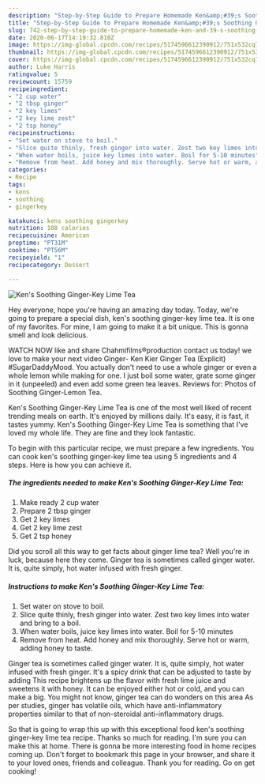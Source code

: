 ```yaml
---
description: "Step-by-Step Guide to Prepare Homemade Ken&amp;#39;s Soothing Ginger-Key Lime Tea"
title: "Step-by-Step Guide to Prepare Homemade Ken&amp;#39;s Soothing Ginger-Key Lime Tea"
slug: 742-step-by-step-guide-to-prepare-homemade-ken-and-39-s-soothing-ginger-key-lime-tea
date: 2020-06-17T14:19:32.810Z
image: https://img-global.cpcdn.com/recipes/5174596612390912/751x532cq70/kens-soothing-ginger-key-lime-tea-recipe-main-photo.jpg
thumbnail: https://img-global.cpcdn.com/recipes/5174596612390912/751x532cq70/kens-soothing-ginger-key-lime-tea-recipe-main-photo.jpg
cover: https://img-global.cpcdn.com/recipes/5174596612390912/751x532cq70/kens-soothing-ginger-key-lime-tea-recipe-main-photo.jpg
author: Luke Harris
ratingvalue: 5
reviewcount: 15759
recipeingredient:
- "2 cup water"
- "2 tbsp ginger"
- "2 key limes"
- "2 key lime zest"
- "2 tsp honey"
recipeinstructions:
- "Set water on stove to boil."
- "Slice quite thinly, fresh ginger into water. Zest two key limes into water and bring to a boil."
- "When water boils, juice key limes into water. Boil for 5-10 minutes"
- "Remove from heat. Add honey and mix thoroughly. Serve hot or warm, adding honey to taste."
categories:
- Recipe
tags:
- kens
- soothing
- gingerkey

katakunci: kens soothing gingerkey 
nutrition: 108 calories
recipecuisine: American
preptime: "PT31M"
cooktime: "PT56M"
recipeyield: "1"
recipecategory: Dessert

---
```



![Ken&#39;s Soothing Ginger-Key Lime Tea](https://img-global.cpcdn.com/recipes/5174596612390912/751x532cq70/kens-soothing-ginger-key-lime-tea-recipe-main-photo.jpg)

Hey everyone, hope you're having an amazing day today. Today, we're going to prepare a special dish, ken&#39;s soothing ginger-key lime tea. It is one of my favorites. For mine, I am going to make it a bit unique. This is gonna smell and look delicious.

WATCH NOW like and share Chahmifilms®production contact us today! we love to make your next video Ginger- Ken Kier Ginger Tea (Explicit) #SugarDaddyMood. You actually don&#39;t need to use a whole ginger or even a whole lemon while making for one. I just boil some water, grate some ginger in it (unpeeled) and even add some green tea leaves. Reviews for: Photos of Soothing Ginger-Lemon Tea.

Ken&#39;s Soothing Ginger-Key Lime Tea is one of the most well liked of recent trending meals on earth. It's enjoyed by millions daily. It's easy, it is fast, it tastes yummy. Ken&#39;s Soothing Ginger-Key Lime Tea is something that I've loved my whole life. They are fine and they look fantastic.


To begin with this particular recipe, we must prepare a few ingredients. You can cook ken&#39;s soothing ginger-key lime tea using 5 ingredients and 4 steps. Here is how you can achieve it.

<!--inarticleads1-->

##### The ingredients needed to make Ken&#39;s Soothing Ginger-Key Lime Tea:

1. Make ready 2 cup water
1. Prepare 2 tbsp ginger
1. Get 2 key limes
1. Get 2 key lime zest
1. Get 2 tsp honey


Did you scroll all this way to get facts about ginger lime tea? Well you&#39;re in luck, because here they come. Ginger tea is sometimes called ginger water. It is, quite simply, hot water infused with fresh ginger. 

<!--inarticleads2-->

##### Instructions to make Ken&#39;s Soothing Ginger-Key Lime Tea:

1. Set water on stove to boil.
1. Slice quite thinly, fresh ginger into water. Zest two key limes into water and bring to a boil.
1. When water boils, juice key limes into water. Boil for 5-10 minutes
1. Remove from heat. Add honey and mix thoroughly. Serve hot or warm, adding honey to taste.


Ginger tea is sometimes called ginger water. It is, quite simply, hot water infused with fresh ginger. It&#39;s a spicy drink that can be adjusted to taste by adding This recipe brightens up the flavor with fresh lime juice and sweetens it with honey. It can be enjoyed either hot or cold, and you can make a big. You might not know, ginger tea can do wonders on this area As per studies, ginger has volatile oils, which have anti-inflammatory properties similar to that of non-steroidal anti-inflammatory drugs. 

So that is going to wrap this up with this exceptional food ken&#39;s soothing ginger-key lime tea recipe. Thanks so much for reading. I'm sure you can make this at home. There is gonna be more interesting food in home recipes coming up. Don't forget to bookmark this page in your browser, and share it to your loved ones, friends and colleague. Thank you for reading. Go on get cooking!

